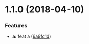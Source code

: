 
<a name="1.1.0"></a>
# 1.1.0 (2018-04-10)


### Features

* **a:** feat a ([6a9fc1d](https://github.com/pigcan/commitizen-with-lerna/commit/6a9fc1d))




